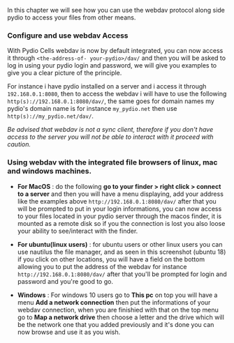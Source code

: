 In this chapter we will see how you can use the webdav protocol along side pydio to access your files from other means.

### Configure and use webdav Access

With Pydio Cells webdav is now by default integrated, you can now access it through `<the-address-of- your-pydio>/dav/` and then you will be asked to log in using your pydio login and password, we will give you examples to give you a clear picture of the principle.

For instance i have pydio installed on a server and i access it through `192.168.0.1:8080`, then to access the webdav i will have to use the following `http(s)://192.168.0.1:8080/dav/`,
the same goes for domain names my pydio's domain name is for instance `my_pydio.net` then use `http(s)://my_pydio.net/dav/`.

*Be advised that webdav is not a sync client, therefore if you don't have access to the server you will not be able to interact with it proceed with caution.*

### Using webdav with the integrated file browsers of linux, mac and windows machines.

* **For MacOS** : do the following **go to your finder > right click > connect to a server** and then you will have a menu displaying, add your address like the examples above `http://192.168.0.1:8080/dav/` after that you will be prompted to put in your login informations, you can now access to your files located in your pydio server through the macos finder, it is mounted as a remote disk so if you the connection is lost you also loose your ability to see/interact with the finder.

* **For ubuntu(linux users)** : for ubuntu users or other linux users you can use nautilus the file manager, and as seen in this screenshot (ubuntu 18) if you click on other locations, you will have a field on the bottom allowing you to put the address of the webdav for instance `http://192.168.0.1:8080/dav/` after that you'll be prompted for login and password and you're good to go.

* **Windows** :  For windows 10 users go to **This pc** on top you will have a menu **Add a network connection** then put the informations of your webdav connection, when you are finishied with that on the top menu go to **Map a network drive** then choose a letter and the drive which will be the network one that you added previously and it's done you can now browse and use it as you wish.
